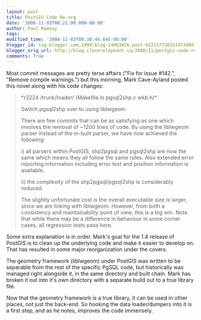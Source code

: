 ```yaml
---
layout: post
title: PostGIS Code Re-org
date: '2008-11-03T08:21:00.000-08:00'
author: Paul Ramsey
tags: 
modified_time: '2008-11-03T08:38:44.645-08:00'
blogger_id: tag:blogger.com,1999:blog-14903426.post-6122177202214734891
blogger_orig_url: http://blog.cleverelephant.ca/2008/11/postgis-code-re-org.html
comments: True
---
```


Most commit messages are pretty terse affairs ("Fix for issue #142.", "Remove compile warnings.") but this morning, Mark Cave-Ayland posted this novel along with his code changes:

<blockquote>*r3224 /trunk/loader/ (Makefile.in pgsql2shp.c wkb.h)*

Switch pgsql2shp over to using liblwgeom.

There are few commits that can be as satisfying as one which involves the removal of ~1200 lines of code. By using the liblwgeom parser instead of the in-built parser, we have now achieved the following:

i) all parsers within PostGIS, shp2pgsql and pgsql2shp are now the same which means they all follow the same rules. Also extended error reporting information including error text and position information is available.

ii) the complexity of the shp2pgsql/pgsql2shp is considerably reduced.

The slightly unfortunate cost is the overall executable size is larger, since we are linking with liblwgeom. However, from both a consistency and maintainability point of view, this is a big win. Note that while there may be a difference in behaviour in some corner cases, all regression tests pass here. </blockquote>

Some extra explanation is in order. Mark's goal for the 1.4 release of PostGIS is to clean up the underlying code and make it easier to develop on. That has resulted in some major reorganization under the covers. 

The geometry framework (liblwgeom) under PostGIS was written to be separable from the rest of the specific PgSQL code, but historically was managed right alongside it, in the same directory and built chain.  Mark has broken it out into it's own directory with a separate build out to a true library file. 

Now that the geometry framework is a true library, it can be used in other places, not just the back-end.  So hooking the data loader/dumpers into it is a first step, and as he notes, improves the code immensely.

